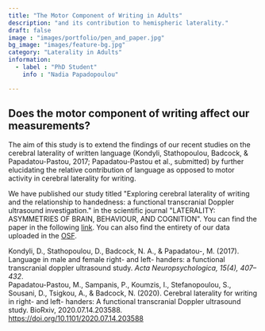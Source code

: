 ```yaml
---
title: "The Motor Component of Writing in Adults"
description: "and its contribution to hemispheric laterality."
draft: false
image : "images/portfolio/pen_and_paper.jpg"
bg_image: "images/feature-bg.jpg"
category: "Laterality in Adults"
information:
  - label : "PhD Student"
    info : "Nadia Papadopoulou"

---
```


## Does the motor component of writing affect our measurements?
The aim of this study is to extend the findings of our recent studies on the cerebral laterality of written language (Kondyli, Stathopoulou, Badcock, & Papadatou-Pastou, 2017; Papadatou-Pastou et al., submitted) by further elucidating the relative contribution of language as opposed to motor activity in cerebral laterality for writing. 

We have published our study titled "Exploring cerebral laterality of writing and the relationship to handedness: a functional transcranial Doppler ultrasound investigation." in the scientific journal "LATERALITY: ASYMMETRIES OF BRAIN, BEHAVIOUR, AND COGNITION". You can find the paper in the following [link](https://doi.org/10.1080/1357650X.2023.2284407). You can also find the entirety of our data uploaded in the [OSF](https://osf.io/56vnq/).


Kondyli, D., Stathopoulou, D., Badcock, N. A., & Papadatou-, M. (2017). Language in male and female right- and left- handers: a functional transcranial doppler ultrasound study. *Acta Neuropsychologica, 15(4), 407–432*. <br>
Papadatou-Pastou, M., Sampanis, P., Koumzis, I., Stefanopoulou, S., Sousani, D., Tsigkou, A., & Badcock, N. (2020). Cerebral laterality for writing in right- and left- handers: A functional transcranial Doppler ultrasound study. BioRxiv, 2020.07.14.203588. https://doi.org/10.1101/2020.07.14.203588